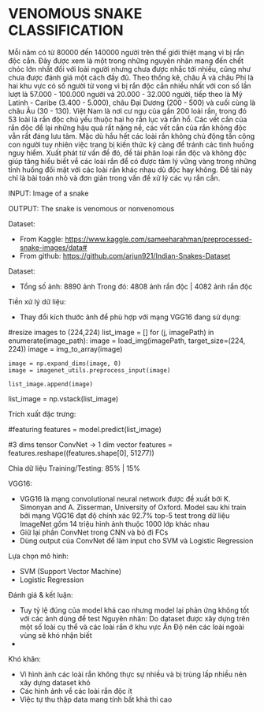 # VENOMOUS SNAKE CLASSIFICATION

Mỗi năm có từ 80000 đến 140000 người trên thế giới thiệt mạng vì bị rắn độc cắn. Đây được xem là một trong những nguyên nhân mang đến chết chóc lớn nhất đối với loài người nhưng chưa được nhắc tới nhiều, cũng như chưa được đánh giá một cách đầy đủ. Theo thống kê, châu Á và châu Phi là hai khu vực có số người tử vong vì bị rắn độc cắn nhiều nhất với con số lần lượt là 57.000 - 100.000 người và 20.000 - 32.000 người, tiếp theo là Mỹ Latinh - Caribe (3.400 - 5.000), châu Đại Dương (200 - 500) và cuối cùng là châu Âu (30 - 130). Việt Nam là nơi cư ngụ của gần 200 loài rắn, trong đó 53 loài là rắn độc chủ yếu thuộc hai họ rắn lục và rắn hổ. Các vết cắn của rắn độc để lại những hậu quả rất nặng nề, các vết cắn của rắn không độc vẫn rất đáng lưu tâm. Mặc dù hầu hết các loài rắn không chủ động tấn công con người tuy nhiên việc trang bị kiến thức kỹ càng để tránh các tình huống nguy hiểm. Xuất phát từ vấn đề đó, đề tài phân loại rắn độc và không độc giúp tăng hiểu biết về các loài rắn để có được tâm lý vững vàng trong những tỉnh huống đối mặt với các loài rắn khác nhau dù độc hay không. Đề tài này chỉ là bài toán nhỏ và đơn giản trong vấn đề xử lý các vụ rắn cắn.
 
INPUT: Image of a snake

OUTPUT: The snake is venomous or nonvenomous

Dataset:
- From Kaggle: https://www.kaggle.com/sameeharahman/preprocessed-snake-images/data#
- From github: https://github.com/arjun921/Indian-Snakes-Dataset

Dataset:
- Tổng số ảnh: 8890 ảnh
Trong đó: 4808 ảnh rắn độc | 4082 ảnh rắn độc

Tiền xử lý dữ liệu:
- Thay đổi kích thước ảnh để phù hợp với mạng VGG16 đang sử dụng:

#resize images to (224,224)
list_image = []
for (j, imagePath) in enumerate(image_path):
    image = load_img(imagePath, target_size=(224, 224))
    image = img_to_array(image)
    
    image = np.expand_dims(image, 0)
    image = imagenet_utils.preprocess_input(image)
    
    list_image.append(image)
  
list_image = np.vstack(list_image)

Trích xuất đặc trưng:

#featuring 
features = model.predict(list_image)

#3 dims tensor ConvNet -> 1 dim vector
features = features.reshape((features.shape[0], 512*7*7))

Chia dữ liệu Training/Testing: 85% | 15%

VGG16:
- VGG16 là mạng convolutional neural network được đề xuất bởi K. Simonyan and A. Zisserman, University of Oxford. Model sau khi train bởi mạng VGG16 đạt độ chính xác 92.7% top-5 test trong dữ liệu ImageNet gồm 14 triệu hình ảnh thuộc 1000 lớp khác nhau
- Giữ lại phần ConvNet trong CNN và bỏ đi FCs
- Dùng output của ConvNet để làm input cho SVM và Logistic Regression

Lựa chọn mô hình:
- SVM (Support Vector Machine)
- Logistic Regression

Đánh giá & kết luận:
- Tuy tỷ lệ đúng của model khá cao nhưng model lại phản ứng không tốt với các ảnh dùng để test
Nguyên nhân: Do dataset được xây dựng trên một số loài cụ thể và các loài rắn ở khu vực Ấn Độ nên các loài ngoài vùng sẽ khó nhận biết
- 

Khó khăn:
- Vì hình ảnh các loài rắn không thực sự nhiều và bị trùng lấp nhiều nên xây dựng dataset khó
- Các hình ảnh về các loài rắn độc ít 
- Việc tự thu thập data mang tính bất khả thi cao 


